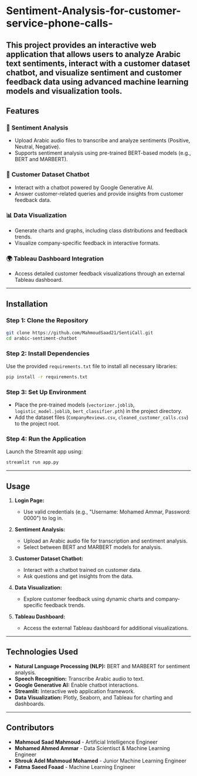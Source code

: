 # Sentiment-Analysis-for-customer-service-phone-calls-
  This project provides an interactive web application that allows users to analyze Arabic text sentiments, interact with a customer dataset chatbot, and visualize sentiment and customer 
  feedback data using advanced machine learning models and visualization tools.
---
## Features

### 🎯 **Sentiment Analysis**
- Upload Arabic audio files to transcribe and analyze sentiments (Positive, Neutral, Negative).
- Supports sentiment analysis using pre-trained BERT-based models (e.g., BERT and MARBERT).

### 🤖 **Customer Dataset Chatbot**
- Interact with a chatbot powered by Google Generative AI.
- Answer customer-related queries and provide insights from customer feedback data.

### 📊 **Data Visualization**
- Generate charts and graphs, including class distributions and feedback trends.
- Visualize company-specific feedback in interactive formats.

### 🌍 **Tableau Dashboard Integration**
- Access detailed customer feedback visualizations through an external Tableau dashboard.

---

## Installation

### Step 1: Clone the Repository
```bash
git clone https://github.com/MahmoudSaad21/SentiCall.git
cd arabic-sentiment-chatbot
```

### Step 2: Install Dependencies
Use the provided `requirements.txt` file to install all necessary libraries:
```bash
pip install -r requirements.txt
```

### Step 3: Set Up Environment
- Place the pre-trained models (`vectorizer.joblib`, `logistic_model.joblib`, `bert_classifier.pth`) in the project directory.
- Add the dataset files (`CompanyReviews.csv`, `cleaned_customer_calls.csv`) to the project root.
### Step 4: Run the Application
Launch the Streamlit app using:
```bash
streamlit run app.py
```

---

## Usage

1. **Login Page:**
   - Use valid credentials (e.g., "Username: Mohamed Ammar, Password: 0000") to log in.
   
2. **Sentiment Analysis:**
   - Upload an Arabic audio file for transcription and sentiment analysis.
   - Select between BERT and MARBERT models for analysis.
  
3. **Customer Dataset Chatbot:**
   - Interact with a chatbot trained on customer data.
   - Ask questions and get insights from the data.

4. **Data Visualization:**
   - Explore customer feedback using dynamic charts and company-specific feedback trends.

5. **Tableau Dashboard:**
   - Access the external Tableau dashboard for additional visualizations.

---

## Technologies Used

- **Natural Language Processing (NLP):** BERT and MARBERT for sentiment analysis.
- **Speech Recognition:** Transcribe Arabic audio to text.
- **Google Generative AI:** Enable chatbot interactions.
- **Streamlit:** Interactive web application framework.
- **Data Visualization:** Plotly, Seaborn, and Tableau for charting and dashboards.

---

## Contributors

- **Mahmoud Saad Mahmoud** - Artificial Intelligence Engineer  
- **Mohamed Ahmed Ammar** - Data Scientisct & Machine Learning Engineer  
- **Shrouk Adel Mahmoud Mohamed** - Junior Machine Learning Engineer  
- **Fatma Saeed Foaad** - Machine Learning Engineer  

